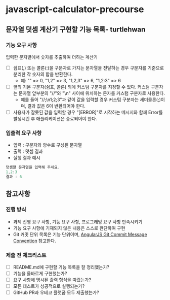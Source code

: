 # javascript-calculator-precourse

## 문자열 덧셈 계산기 구현할 기능 목록- turtlehwan

### 기능 요구 사항

입력한 문자열에서 숫자를 추출하여 더하는 계산기

- [ ] 쉼표(,) 또는 콜론(:)을 구분자로 가지는 문자열을 전달하는 경우 구분자를 기준으로 분리한 각 숫자의 합을 반환한다.
  - 예: "" => 0, "1,2" => 3, "1,2,3" => 6, "1,2:3" => 6
- [ ] 앞의 기본 구분자(쉼표, 콜론) 외에 커스텀 구분자를 지정할 수 있다. 커스텀 구분자는 문자열 앞부분의 "//"와 "\n" 사이에 위치하는 문자를 커스텀 구분자로 사용한다.
  - 예를 들어 "//;\n1;2;3"과 같이 값을 입력할 경우 커스텀 구분자는 세미콜론(;)이며, 결과 값은 6이 반환되어야 한다.
- [ ] 사용자가 잘못된 값을 입력할 경우 "[ERROR]"로 시작하는 메시지와 함께 Error를 발생시킨 후 애플리케이션은 종료되어야 한다.

### 입출력 요구 사항

- 입력 : 구분자와 양수로 구성된 문자열
- 출력 : 덧셈 결과
- 실행 결과 예시

```js
덧셈할 문자열을 입력해 주세요.
1,2:3
결과 : 6
```

## 참고사항

### 진행 방식

- 과제 진행 요구 사항, 기능 요구 사항, 프로그래밍 요구 사항 만족시키기
- 기능 요구 사항에 기재되지 않은 내용은 스스로 판단하여 구현
- Git 커밋 단위 목록은 기능 단위이며, [AngularJS Git Commit Message Convention](https://gist.github.com/stephenparish/9941e89d80e2bc58a153) 참고한다.

### 제출 전 체크리스트

- [ ] README.md에 구현할 기능 목록을 잘 정리했는가?
- [ ] 기능을 올바르게 구현했는가?
- [ ] 요구 사항에 명시된 출력 형식을 따랐는가?
- [ ] 모든 테스트가 성공적으로 실행되는가?
- [ ] GitHub PR과 우테코 플랫폼 모두 제출했는가?
